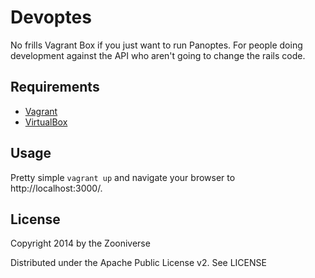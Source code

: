 Devoptes
========

No frills Vagrant Box if you just want to run Panoptes. For people
doing development against the API who aren't going to change the
rails code.

## Requirements

+ [Vagrant](https://vagrantup.com)
+ [VirtualBox](https://www.virtualbox.org/)

## Usage

Pretty simple `vagrant up` and navigate your browser to
http://localhost:3000/.

## License

Copyright 2014 by the Zooniverse

Distributed under the Apache Public License v2. See LICENSE


